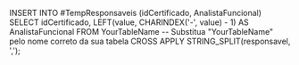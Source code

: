 INSERT INTO #TempResponsaveis (idCertificado, AnalistaFuncional)
SELECT idCertificado,
       LEFT(value, CHARINDEX('-', value) - 1) AS AnalistaFuncional
FROM YourTableName -- Substitua "YourTableName" pelo nome correto da sua tabela
CROSS APPLY STRING_SPLIT(responsavel, ',');
        
